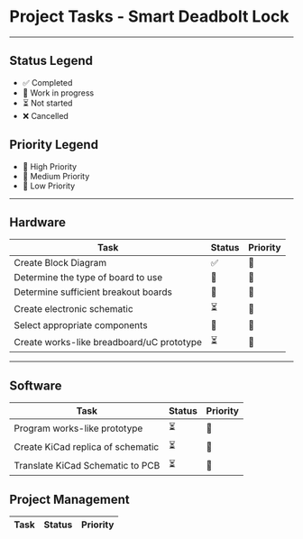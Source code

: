 # Project Tasks - Smart Deadbolt Lock

---

## Status Legend

- ✅ Completed
- 🔧 Work in progress
- ⏳ Not started
- ❌ Cancelled

## Priority Legend

- 🔺 High Priority
- 🔶 Medium Priority
- 🔷 Low Priority

---

## Hardware

| Task                                      | Status    | Priority |
|-------------------------------------------|-----------|----------|
| Create Block Diagram | ✅ | 🔺
| Determine the type of board to use | 🔧 | 🔺 |
| Determine sufficient breakout boards | 🔧 | 🔺
| Create electronic schematic   | ⏳ | 🔺|
| Select appropriate components | 🔧 | 🔺 |
| Create works-like breadboard/uC prototype | ⏳ | 🔶 |



--- 

## Software
| Task                                      | Status    | Priority |
|-------------------------------------------|-----------|----------|
| Program works-like prototype | ⏳ | 🔶 |
| Create KiCad replica of schematic | ⏳ | 🔶 |
| Translate KiCad Schematic to PCB | ⏳ | 🔷 |




## Project Management 
| Task                                      | Status    | Priority |
|-------------------------------------------|-----------|----------|
